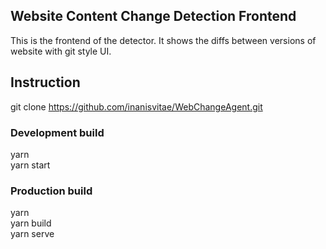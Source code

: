 ## Website Content Change Detection Frontend
This is the frontend of the detector. It shows the diffs between versions of website with git style UI.

## Instruction
git clone https://github.com/inanisvitae/WebChangeAgent.git <br />
### Development build
yarn <br />
yarn start <br />
### Production build
yarn <br />
yarn build <br />
yarn serve <br />